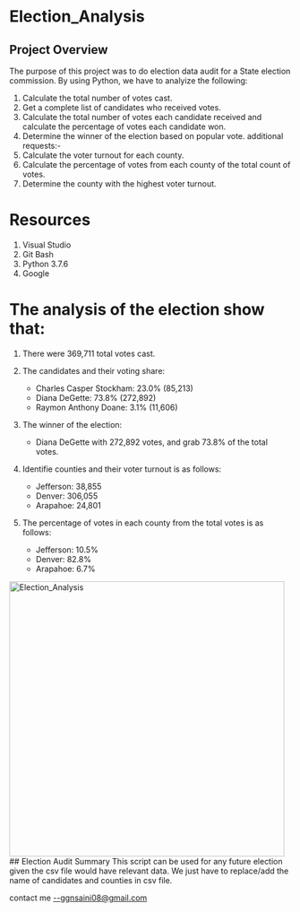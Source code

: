 # Election_Analysis
## Project Overview
The purpose of this project was to do election data audit for a State  election commission. By using Python, we have to analyize the following: 
1. Calculate the total number of votes cast.
2. Get a complete list of candidates who received votes.
3. Calculate the total number of votes each candidate received and calculate the percentage of votes each candidate won.
4. Determine the winner of the election based on popular vote.
additional requests:-
5. Calculate the voter turnout for each county.
6. Calculate the percentage of votes from each county of the total count of votes.
7. Determine the county with the highest voter turnout. 

# Resources
1. Visual Studio
2. Git Bash
3. Python 3.7.6
4. Google




# The analysis of the election show that:
1. There were 369,711 total votes cast.

2. The candidates  and their voting share:
	- Charles Casper Stockham: 23.0% (85,213)
	- Diana DeGette: 73.8% (272,892)
	- Raymon Anthony Doane: 3.1% (11,606)
3. The winner of the election:
	- Diana DeGette with 272,892 votes, and grab 73.8% of the total votes. 
4. Identifie counties and their voter turnout is as follows: 
	- Jefferson: 38,855
	- Denver: 306,055
	- Arapahoe: 24,801
5. The percentage of votes in each county from the total votes is as follows: 
	  - Jefferson: 10.5% 
	  - Denver: 82.8% 
	  - Arapahoe: 6.7% 
<img width="491" alt="Election_Analysis" src="https://user-images.githubusercontent.com/81769662/170645192-620fed6b-2f72-4569-81f8-e421f48be1bb.png">
## Election Audit Summary
This script can be used for any future election given the csv file would have relevant data. We just have to replace/add the name of candidates and counties in  csv file. 


contact me --ggnsaini08@gmail.com

